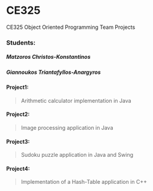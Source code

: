 # CE325
CE325 Object Oriented Programming Team Projects
### Students:
##### Matzoros Christos-Konstantinos
##### Giannoukos Triantafyllos-Anargyros 
#### Project1:
> Arithmetic calculator implementation in Java
#### Project2:
> Image processing application in Java
#### Project3:
> Sudoku puzzle application in Java and Swing
#### Project4:
> Implementation of a Hash-Table application in C++
